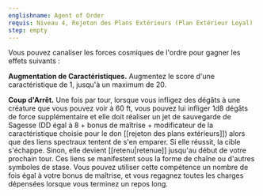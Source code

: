 ```yaml
---
englishname: Agent of Order
requis: Niveau 4, Rejeton des Plans Extérieurs (Plan Extérieur Loyal)
step: empty
---
```

Vous pouvez canaliser les forces cosmiques de l'ordre pour gagner les effets suivants : 

**Augmentation de Caractéristiques.** Augmentez le score d'une caractéristique de 1, jusqu'à un maximum de 20.

**Coup d'Arrêt.** Une fois par tour, lorsque vous infligez des dégâts à une créature que vous pouvez voir à 60 ft, vous pouvez lui infliger 1d8 dégâts de force supplémentaire et elle doit réaliser un jet de sauvegarde de Sagesse (DD égal à 8 + bonus de maîtrise + modificateur de la caractéristique choisie pour le don [[rejeton des plans extérieurs]]) alors que des liens spectraux tentent de s'en emparer. Si elle réussit, la cible s'échappe. Sinon, elle devient [[retenu|retenue]] jusqu'au début de votre prochain tour. Ces liens se manifestent sous la forme de chaîne ou d'autres symboles de stase. Vous pouvez utiliser cette compétence un nombre de fois égal à votre bonus de maîtrise, et vous regagnez toutes les charges dépensées lorsque vous terminez un repos long.
